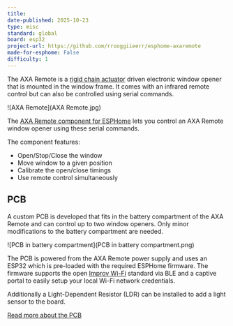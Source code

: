 ```yaml
---
title: 
date-published: 2025-10-23
type: misc
standard: global
board: esp32
project-url: https://github.com/rrooggiieerr/esphome-axaremote
made-for-esphome: False
difficulty: 1
---
```


The AXA Remote is a [rigid chain actuator](https://en.wikipedia.org/wiki/Rigid_chain_actuator) driven electronic window
opener that is mounted in the window frame. It comes with an infrared remote control but can also be controlled using
serial commands.

![AXA Remote](AXA Remote.jpg)

The [AXA Remote component for ESPHome](https://github.com/rrooggiieerr/esphome-axaremote) lets you control an AXA
Remote window opener using these serial commands.

The component features:
- Open/Stop/Close the window
- Move window to a given position
- Calibrate the open/close timings
- Use remote control simultaneously

## PCB

A custom PCB is developed that fits in the battery compartment of the AXA Remote and can control up to two window
openers. Only minor modifications to the battery compartment are needed.

![PCB in battery compartment](PCB in battery compartment.png)

The PCB is powered from the AXA Remote power supply and uses an ESP32 which is pre-loaded with the required ESPHome
firmware. The firmware supports the open [Improv Wi-Fi](https://www.improv-wifi.com/) standard via BLE and a captive
portal to easily setup your local Wi-Fi network credentials.

Additionally a Light-Dependent Resistor (LDR) can be installed to add a light sensor to the board.

[Read more about the PCB](https://github.com/rrooggiieerr/esphome-axaremote/blob/master/PCB.md)